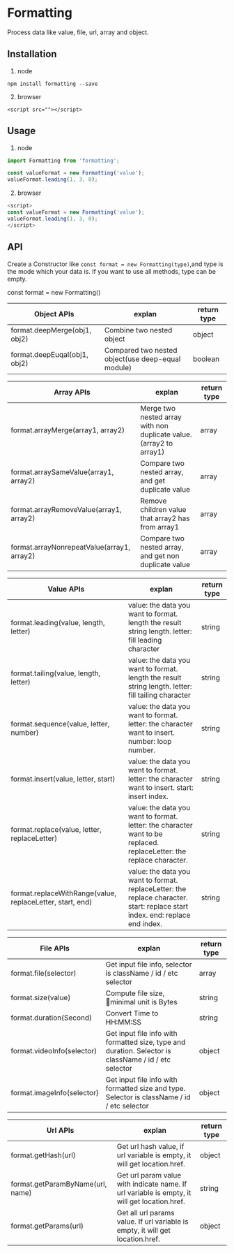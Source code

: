 # Formatting

Process data like value, file, url, array and object.

## Installation

1. node
```
npm install formatting --save
```

2. browser
```
<script src=""></script>
```

## Usage

1. node
```js
import Formatting from 'formatting';

const valueFormat = new Formatting('value');
valueFormat.leading(1, 3, 0);
```

2. browser
```js
<script>
const valueFormat = new Formatting('value');
valueFormat.leading(1, 3, 0);
</script>
```

## API

Create a Constructor like `const format = new Formatting(type)`,and type is the mode which your data is. If you want to use all methods, type can be empty.

const format = new Formatting()

Object APIs                                | explan                                                              | return type
------------------------------------------ | ------------------------------------------------------------------- | -------------------
format.deepMerge(obj1, obj2)               | Combine two nested object                                           | object
format.deepEuqal(obj1, obj2)               | Compared two nested object(use deep-equal module)                   | boolean

Array APIs                                 | explan                                                              | return type
------------------------------------------ | ------------------------------------------------------------------- | ------------------
format.arrayMerge(array1, array2)          | Merge two nested array with non duplicate value. (array2 to array1) | array
format.arraySameValue(array1, array2) | Compare two nested array, and get duplicate value                   | array
format.arrayRemoveValue(array1, array2)    | Remove children value that array2 has from array1                   | array
format.arrayNonrepeatValue(array1, array2) | Compare two nested array, and get non duplicate value               | array

Value APIs                                 | explan                                                              | return type
------------------------------------------ | --------------------------------------------------------------------|-------------------
format.leading(value, length, letter)      | value: the data you want to format. length the result string length. letter: fill leading character | string
format.tailing(value, length, letter)      | value: the data you want to format. length the result string length. letter: fill tailing character | string
format.sequence(value, letter, number)     |  value: the data you want to format. letter: the character want to insert. number: loop number. | string
format.insert(value, letter, start)        | value: the data you want to format. letter: the character want to insert. start: insert index. | string
format.replace(value, letter, replaceLetter) | value: the data you want to format. letter: the character want to be replaced. replaceLetter: the replace character. | string
format.replaceWithRange(value, replaceLetter, start, end) | value: the data you want to format. replaceLetter: the replace character. start: replace start index. end: replace end index. | string

File APIs                     | explan        | return type
------------------------------ | -------------|------------
format.file(selector) | Get input file info, selector is className / id / etc selector | array
format.size(value) | Compute file size, minimal unit is Bytes | string
format.duration(Second) | Convert Time to HH:MM:SS | string
format.videoInfo(selector) | Get input file info with formatted size, type and duration. Selector is className / id / etc selector | object
format.imageInfo(selector) | Get input file info with formatted size and type. Selector is className / id / etc selector | object

Url APIs                     | explan        | return type
------------------------------ | -------------|------------
format.getHash(url) | Get url hash value, if url variable is empty, it will get location.href. | object
format.getParamByName(url, name) | Get url param value with indicate name. If url variable is empty, it will get location.href. | string
format.getParams(url) | Get all url params value. If url variable is empty, it will get location.href. | object
